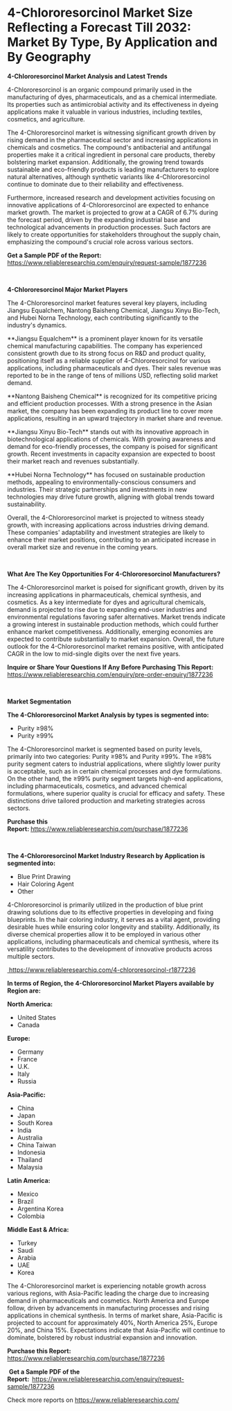 <p><h1>4-Chlororesorcinol Market Size Reflecting a Forecast Till 2032: Market By Type, By Application and By Geography</h1></p><p><strong>4-Chlororesorcinol Market Analysis and Latest Trends</strong></p>
<p><p>4-Chlororesorcinol is an organic compound primarily used in the manufacturing of dyes, pharmaceuticals, and as a chemical intermediate. Its properties such as antimicrobial activity and its effectiveness in dyeing applications make it valuable in various industries, including textiles, cosmetics, and agriculture. </p><p>The 4-Chlororesorcinol market is witnessing significant growth driven by rising demand in the pharmaceutical sector and increasing applications in chemicals and cosmetics. The compound's antibacterial and antifungal properties make it a critical ingredient in personal care products, thereby bolstering market expansion. Additionally, the growing trend towards sustainable and eco-friendly products is leading manufacturers to explore natural alternatives, although synthetic variants like 4-Chlororesorcinol continue to dominate due to their reliability and effectiveness.</p><p>Furthermore, increased research and development activities focusing on innovative applications of 4-Chlororesorcinol are expected to enhance market growth. The market is projected to grow at a CAGR of 6.7% during the forecast period, driven by the expanding industrial base and technological advancements in production processes. Such factors are likely to create opportunities for stakeholders throughout the supply chain, emphasizing the compound's crucial role across various sectors.</p></p>
<p><strong>Get a Sample PDF of the Report:&nbsp;</strong> <a href="https://www.reliableresearchiq.com/enquiry/request-sample/1877236?utm_campaign=103&utm_medium=2&utm_source=Github&utm_content=ia&utm_term=04022025&utm_id=4-chlororesorcinol">https://www.reliableresearchiq.com/enquiry/request-sample/1877236</a></p>
<p>&nbsp;</p>
<p><strong>4-Chlororesorcinol Major Market Players</strong></p>
<p><p>The 4-Chlororesorcinol market features several key players, including Jiangsu Equalchem, Nantong Baisheng Chemical, Jiangsu Xinyu Bio-Tech, and Hubei Norna Technology, each contributing significantly to the industry's dynamics.</p><p>**Jiangsu Equalchem** is a prominent player known for its versatile chemical manufacturing capabilities. The company has experienced consistent growth due to its strong focus on R&D and product quality, positioning itself as a reliable supplier of 4-Chlororesorcinol for various applications, including pharmaceuticals and dyes. Their sales revenue was reported to be in the range of tens of millions USD, reflecting solid market demand.</p><p>**Nantong Baisheng Chemical** is recognized for its competitive pricing and efficient production processes. With a strong presence in the Asian market, the company has been expanding its product line to cover more applications, resulting in an upward trajectory in market share and revenue.</p><p>**Jiangsu Xinyu Bio-Tech** stands out with its innovative approach in biotechnological applications of chemicals. With growing awareness and demand for eco-friendly processes, the company is poised for significant growth. Recent investments in capacity expansion are expected to boost their market reach and revenues substantially.</p><p>**Hubei Norna Technology** has focused on sustainable production methods, appealing to environmentally-conscious consumers and industries. Their strategic partnerships and investments in new technologies may drive future growth, aligning with global trends toward sustainability.</p><p>Overall, the 4-Chlororesorcinol market is projected to witness steady growth, with increasing applications across industries driving demand. These companies' adaptability and investment strategies are likely to enhance their market positions, contributing to an anticipated increase in overall market size and revenue in the coming years.</p></p>
<p>&nbsp;</p>
<p><strong>What Are The Key Opportunities For 4-Chlororesorcinol Manufacturers?</strong></p>
<p><p>The 4-Chlororesorcinol market is poised for significant growth, driven by its increasing applications in pharmaceuticals, chemical synthesis, and cosmetics. As a key intermediate for dyes and agricultural chemicals, demand is projected to rise due to expanding end-user industries and environmental regulations favoring safer alternatives. Market trends indicate a growing interest in sustainable production methods, which could further enhance market competitiveness. Additionally, emerging economies are expected to contribute substantially to market expansion. Overall, the future outlook for the 4-Chlororesorcinol market remains positive, with anticipated CAGR in the low to mid-single digits over the next five years.</p></p>
<p><strong>Inquire or Share Your Questions If Any Before Purchasing This Report:</strong> <a href="https://www.reliableresearchiq.com/enquiry/pre-order-enquiry/1877236?utm_campaign=103&utm_medium=2&utm_source=Github&utm_content=ia&utm_term=04022025&utm_id=4-chlororesorcinol">https://www.reliableresearchiq.com/enquiry/pre-order-enquiry/1877236</a></p>
<p>&nbsp;</p>
<p><strong>Market Segmentation</strong></p>
<p><strong>The 4-Chlororesorcinol Market Analysis by types is segmented into:</strong></p>
<p><ul><li>Purity ≥98%</li><li>Purity ≥99%</li></ul></p>
<p><p>The 4-Chlororesorcinol market is segmented based on purity levels, primarily into two categories: Purity ≥98% and Purity ≥99%. The ≥98% purity segment caters to industrial applications, where slightly lower purity is acceptable, such as in certain chemical processes and dye formulations. On the other hand, the ≥99% purity segment targets high-end applications, including pharmaceuticals, cosmetics, and advanced chemical formulations, where superior quality is crucial for efficacy and safety. These distinctions drive tailored production and marketing strategies across sectors.</p></p>
<p><strong>Purchase this Report:&nbsp;</strong><a href="https://www.reliableresearchiq.com/purchase/1877236?utm_campaign=103&utm_medium=2&utm_source=Github&utm_content=ia&utm_term=04022025&utm_id=4-chlororesorcinol">https://www.reliableresearchiq.com/purchase/1877236</a></p>
<p>&nbsp;</p>
<p><strong>The 4-Chlororesorcinol Market Industry Research by Application is segmented into:</strong></p>
<p><ul><li>Blue Print Drawing</li><li>Hair Coloring Agent</li><li>Other</li></ul></p>
<p><p>4-Chlororesorcinol is primarily utilized in the production of blue print drawing solutions due to its effective properties in developing and fixing blueprints. In the hair coloring industry, it serves as a vital agent, providing desirable hues while ensuring color longevity and stability. Additionally, its diverse chemical properties allow it to be employed in various other applications, including pharmaceuticals and chemical synthesis, where its versatility contributes to the development of innovative products across multiple sectors.</p></p>
<p><a href="https://www.reliableresearchiq.com/4-chlororesorcinol-r1877236?utm_campaign=103&utm_medium=2&utm_source=Github&utm_content=ia&utm_term=04022025&utm_id=4-chlororesorcinol">&nbsp;https://www.reliableresearchiq.com/4-chlororesorcinol-r1877236</a></p>
<p><strong>In terms of Region, the 4-Chlororesorcinol Market Players available by Region are:</strong></p>
<p>
    <p> <strong> North America: </strong>
        <ul>
            <li>United States</li>
            <li>Canada</li>
        </ul>
        </p> 
    <p> <strong> Europe: </strong>
        <ul>
            <li>Germany</li>
            <li>France</li>
            <li>U.K.</li>
            <li>Italy</li>
            <li>Russia</li>
        </ul>
        </p> 
    <p> <strong> Asia-Pacific: </strong>
        <ul>
            <li>China</li>
            <li>Japan</li>
            <li>South Korea</li>
            <li>India</li>
            <li>Australia</li>
            <li>China Taiwan</li>
            <li>Indonesia</li>
            <li>Thailand</li>
            <li>Malaysia</li>
        </ul>
        </p> 
    <p> <strong> Latin America: </strong>
        <ul>
            <li>Mexico</li>
            <li>Brazil</li>
            <li>Argentina Korea</li>
            <li>Colombia</li>
        </ul>
        </p> 
    <p> <strong> Middle East & Africa: </strong>
        <ul>
            <li>Turkey</li>
            <li>Saudi</li>
            <li>Arabia</li>
            <li>UAE</li>
            <li>Korea</li>
        </ul>
    </p>
    </p>
<p><p>The 4-Chlororesorcinol market is experiencing notable growth across various regions, with Asia-Pacific leading the charge due to increasing demand in pharmaceuticals and cosmetics. North America and Europe follow, driven by advancements in manufacturing processes and rising applications in chemical synthesis. In terms of market share, Asia-Pacific is projected to account for approximately 40%, North America 25%, Europe 20%, and China 15%. Expectations indicate that Asia-Pacific will continue to dominate, bolstered by robust industrial expansion and innovation.</p></p>
<p><strong>Purchase this Report: </strong><a href="https://www.reliableresearchiq.com/purchase/1877236?utm_campaign=103&utm_medium=2&utm_source=Github&utm_content=ia&utm_term=04022025&utm_id=4-chlororesorcinol">https://www.reliableresearchiq.com/purchase/1877236</a></p>
<p>&nbsp;<strong>Get a Sample PDF of the Report:&nbsp;&nbsp;</strong><a href="https://www.reliableresearchiq.com/enquiry/request-sample/1877236?utm_campaign=103&utm_medium=2&utm_source=Github&utm_content=ia&utm_term=04022025&utm_id=4-chlororesorcinol">https://www.reliableresearchiq.com/enquiry/request-sample/1877236</a></p>
<p><strong></strong></p>
<p>Check more reports on <a href="https://www.reliableresearchiq.com/?utm_campaign=103&utm_medium=2&utm_source=Github&utm_content=ia&utm_term=04022025&utm_id=4-chlororesorcinol">https://www.reliableresearchiq.com/</a></p>